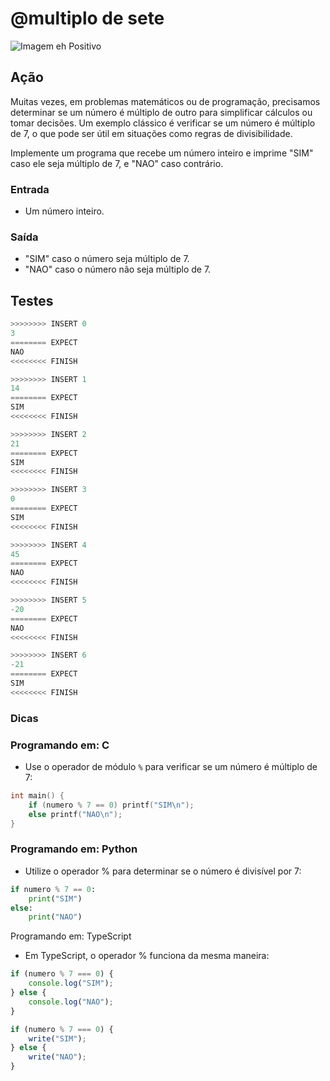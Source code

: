 # @multiplo de sete

![Imagem eh Positivo](cover.jpg)

## Ação

Muitas vezes, em problemas matemáticos ou de programação, precisamos determinar se um número é múltiplo de outro para simplificar cálculos ou tomar decisões. Um exemplo clássico é verificar se um número é múltiplo de 7, o que pode ser útil em situações como regras de divisibilidade.

Implemente um programa que recebe um número inteiro e imprime "SIM" caso ele seja múltiplo de 7, e "NAO" caso contrário.

### Entrada

- Um número inteiro.

### Saída

- "SIM" caso o número seja múltiplo de 7.
- "NAO" caso o número não seja múltiplo de 7.

## Testes

```py
>>>>>>>> INSERT 0
3
======== EXPECT
NAO
<<<<<<<< FINISH
```

```py
>>>>>>>> INSERT 1
14
======== EXPECT
SIM
<<<<<<<< FINISH
```

```py
>>>>>>>> INSERT 2
21
======== EXPECT
SIM
<<<<<<<< FINISH
```

```py
>>>>>>>> INSERT 3
0
======== EXPECT
SIM
<<<<<<<< FINISH
```

```py
>>>>>>>> INSERT 4
45
======== EXPECT
NAO
<<<<<<<< FINISH
```

```py
>>>>>>>> INSERT 5
-20
======== EXPECT
NAO
<<<<<<<< FINISH
```

```py
>>>>>>>> INSERT 6
-21
======== EXPECT
SIM
<<<<<<<< FINISH
```

### Dicas

### Programando em: C

- Use o operador de módulo `%` para verificar se um número é múltiplo de 7:

```c
int main() {
    if (numero % 7 == 0) printf("SIM\n");
    else printf("NAO\n");
}
```

### Programando em: Python

- Utilize o operador % para determinar se o número é divisível por 7:

```py
if numero % 7 == 0:
    print("SIM")
else:
    print("NAO")
```

Programando em: TypeScript

- Em TypeScript, o operador % funciona da mesma maneira:

```ts
if (numero % 7 === 0) {
    console.log("SIM");
} else {
    console.log("NAO");
}
```

```ts
if (numero % 7 === 0) {
    write("SIM");
} else {
    write("NAO");
}
```
